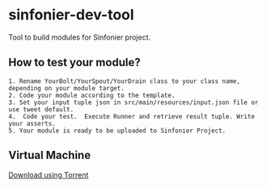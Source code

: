 # sinfonier-dev-tool
Tool to build modules for Sinfonier project.

## How to test your module?

    1. Rename YourBolt/YourSpout/YourDrain class to your class name, depending on your module target.
    2. Code your module according to the template.
    3. Set your input tuple json in src/main/resources/input.json file or use tweet default.
    4.  Code your test.  Execute Runner and retrieve result tuple. Write your asserts.
    5. Your module is ready to be uploaded to Sinfonier Project.

## Virtual Machine

[Download using Torrent](http://sinfonier-project.net/torrents/SinfonierDevelopmentEnvironment-v0.1.torrent)
